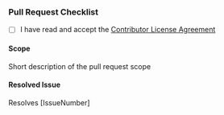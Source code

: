 ### Pull Request Checklist

<!-- Make sure to read and accept the CLA, before you open the pull request: `CONTRIBUTOR_LICENSE_AGREEMENT` -->
<!-- Tick the checkbox in case you accept it (`[x]`) -->

- [ ] I have read and accept the
  [Contributor License Agreement](https://github.com/porscheofficial/oss-docs/blob/67c5b24838a293ce7a964884e6005eb71f2b8579/CONTRIBUTOR_LICENSE_AGREEMENT.md)

#### Scope

Short description of the pull request scope

#### Resolved Issue

Resolves [IssueNumber]